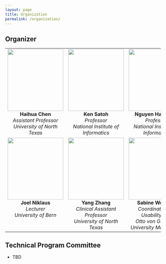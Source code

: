 ```yaml
---
layout: page
title: Organization 
permalink: /organization/
---
```


## **Organizer**

<table width="100%" cellspacing="0" cellpadding="10">
  <tr>
    <td width="33%" align="center" valign="top">
      <img src="../figures/haihua-chen.jpg" width="180" height="200"><br>
      <strong>Haihua Chen</strong><br>
      <em>Assistant Professor</em><br>
      <em>University of North Texas</em>
    </td>
    <td width="33%" align="center" valign="top">
      <img src="../figures/SatohK-C.jpg" width="180" height="200"><br>
      <strong>Ken Satoh</strong><br>
      <em>Professor</em><br>
      <em>National Institute of Informatics</em>
    </td>
    <td width="33%" align="center" valign="top">
      <img src="../figures/thanh.jpg" width="180" height="200"><br>
      <strong>Nguyen Ha Thanh</strong><br>
      <em>Professor</em><br>
      <em>National Institute of Informatics</em>
    </td>
  </tr>
  <tr>
    <td width="33%" align="center" valign="top">
      <img src="../figures/joel.jpg" width="180" height="200"><br>
      <strong>Joel Niklaus</strong><br>
      <em>Lecturer</em><br>
      <em>University of Bern</em>
    </td>
    <td width="33%" align="center" valign="top">
      <img src="../figures/Yang Zhang.jpg" width="180" height="200"><br>
      <strong>Yang Zhang</strong><br>
      <em>Clinical Assistant Professor</em><br>
      <em>University of North Texas</em>
    </td>
    <td width="33%" align="center" valign="top">
      <img src="../figures/sabine_wehnert.jpg" width="180" height="200"><br>
      <strong>Sabine Wehnert</strong><br>
      <em>Coordinator GEI Usability Lab</em><br>
      <em>Otto von Guericke University Magdeburg</em>
    </td>
  </tr>
</table>












## **Technical Program Committee**
- TBD


